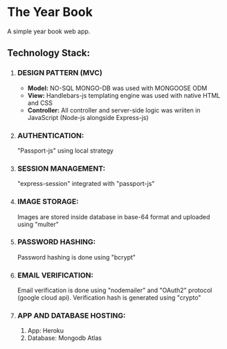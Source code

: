 # The Year Book

A simple year book web app.

## Technology Stack:

1. ### DESIGN PATTERN (MVC)

   - **Model:**
     NO-SQL MONGO-DB was used with MONGOOSE ODM
   - **View:**
     Handlebars-js templating engine was used with native HTML and CSS
   - **Controller:**
     All controller and server-side logic was wriiten in JavaScript (Node-js alongside Express-js)

2. ### AUTHENTICATION:

   "Passport-js" using local strategy

3. ### SESSION MANAGEMENT:

   "express-session" integrated with "passport-js"

4. ### IMAGE STORAGE:

   Images are stored inside database in base-64 format and uploaded using "multer"

5. ### PASSWORD HASHING:

   Password hashing is done using "bcrypt"

6. ### EMAIL VERIFICATION:

   Email verification is done using "nodemailer" and "OAuth2" protocol (google cloud api). Verification hash is generated using "crypto"

7. ### APP AND DATABASE HOSTING:
   1. App: Heroku
   2. Database: Mongodb Atlas
